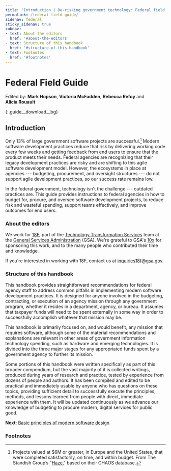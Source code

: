 ```yaml
---
title: "Introduction | De-risking government technology: Federal field guide | 18F"
permalink: /federal-field-guide/
sidenav: federal
sticky_sidenav: true
subnav:
- text: About the editors
  href: '#about-the-editors'
- text: Structure of this handbook
  href: '#structure-of-this-handbook'
- text: Footnotes
  href: '#footnotes'
---
```

# Federal Field Guide
Edited by: **Mark Hopson**, **Victoria McFadden**, **Rebecca Refoy** and **Alicia&nbsp;Rouault**

{:.guide__download__bg}

## Introduction

<div markdown="1" class="chapter__img-container">
</div>

Only 13% of large government software projects are successful.[^successful] Modern software development practices reduce that risk by delivering working code every few weeks and getting feedback from end users to ensure that the product meets their needs. Federal agencies are recognizing that their legacy development practices are risky and are shifting to this agile software development model. However, the ecosystems in place at agencies --- budgeting, procurement, and oversight structures --- do not support agile development practices, so our success rate remains low. 

In the federal government, technology isn't the challenge --- outdated practices are. This guide provides instructions to federal agencies in how to budget for, procure, and oversee software development projects, to reduce risk and wasteful spending, support teams effectively, and improve outcomes for end users. 

### About the editors

We work for [18F](https://18f.gov/), part of the [Technology Transformation Services](https://www.gsa.gov/about-us/organization/federal-acquisition-service/technology-transformation-services) team at the [General Services Administration](https://www.gsa.gov/) (GSA). We're grateful to GSA's [10x](https://10x.gsa.gov/) for sponsoring this work, and to the many people who contributed their time and knowledge.

If you're interested in working with 18F, contact us at <inquiries18f@gsa.gov>.

### Structure of this handbook

This handbook provides straightforward recommendations for federal agency staff to address common pitfalls in implementing modern software development practices. It is designed for anyone involved in the budgeting, contracting, or execution of an agency mission through any government program, whether it resides in a department, agency, or bureau. It assumes that taxpayer funds will need to be spent externally in some way in order to successfully accomplish whatever that mission may be.

This handbook is primarily focused on, and would benefit, any mission that requires software, although some of the material recommendations and explanations are relevant in other areas of government information technology spending, such as hardware and emerging technologies. It is divided into the three major stages for any appropriated funds spent by a government agency to further its mission.

Some portions of this handbook were written specifically as part of this broader compendium, but the vast majority of it is collected writings, produced during years of research and practice, tested by experience from dozens of people and authors. It has been compiled and edited to be practical and immediately usable by anyone who has questions on these topics, providing sufficient detail to successfully execute the principles, methods, and lessons learned from people with direct, immediate experience with them. It will be updated continuously as we advance our knowledge of budgeting to procure modern, digital services for public good.

**Next**: [Basic principles of modern software design]({{site.baseurl}}/federal-field-guide/basic-principles/)

### Footnotes
[^successful]: Projects valued at $6M or greater, in Europe and the United States, that were completed satisfactorily, on time, and within budget. From The Standish Group’s "<a href="https://www.standishgroup.com/sample_research_files/Haze4.pdf">Haze</a>," based on their CHAOS database.
